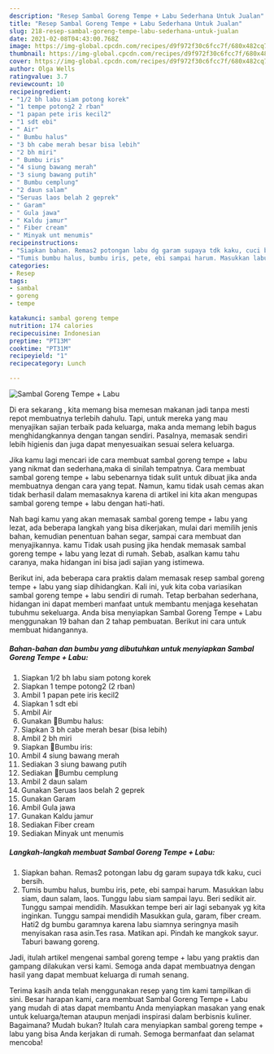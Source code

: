 ```yaml
---
description: "Resep Sambal Goreng Tempe + Labu Sederhana Untuk Jualan"
title: "Resep Sambal Goreng Tempe + Labu Sederhana Untuk Jualan"
slug: 218-resep-sambal-goreng-tempe-labu-sederhana-untuk-jualan
date: 2021-02-08T04:43:00.768Z
image: https://img-global.cpcdn.com/recipes/d9f972f30c6fcc7f/680x482cq70/sambal-goreng-tempe-labu-foto-resep-utama.jpg
thumbnail: https://img-global.cpcdn.com/recipes/d9f972f30c6fcc7f/680x482cq70/sambal-goreng-tempe-labu-foto-resep-utama.jpg
cover: https://img-global.cpcdn.com/recipes/d9f972f30c6fcc7f/680x482cq70/sambal-goreng-tempe-labu-foto-resep-utama.jpg
author: Olga Wells
ratingvalue: 3.7
reviewcount: 10
recipeingredient:
- "1/2 bh labu siam potong korek"
- "1 tempe potong2 2 rban"
- "1 papan pete iris kecil2"
- "1 sdt ebi"
- " Air"
- " Bumbu halus"
- "3 bh cabe merah besar bisa lebih"
- "2 bh miri"
- " Bumbu iris"
- "4 siung bawang merah"
- "3 siung bawang putih"
- " Bumbu cemplung"
- "2 daun salam"
- "Seruas laos belah 2 geprek"
- " Garam"
- " Gula jawa"
- " Kaldu jamur"
- " Fiber cream"
- " Minyak unt menumis"
recipeinstructions:
- "Siapkan bahan. Remas2 potongan labu dg garam supaya tdk kaku, cuci bersih."
- "Tumis bumbu halus, bumbu iris, pete, ebi sampai harum. Masukkan labu siam, daun salam, laos. Tunggu labu siam sampai layu. Beri sedikit air. Tunggu sampai mendidih. Masukkan tempe beri air lagi sebanyak yg kita inginkan. Tunggu sampai mendidih Masukkan gula, garam, fiber cream. Hati2 dg bumbu garamnya karena labu siamnya seringnya masih menyisakan rasa asin.Tes rasa. Matikan api. Pindah ke mangkok sayur. Taburi bawang goreng."
categories:
- Resep
tags:
- sambal
- goreng
- tempe

katakunci: sambal goreng tempe 
nutrition: 174 calories
recipecuisine: Indonesian
preptime: "PT13M"
cooktime: "PT31M"
recipeyield: "1"
recipecategory: Lunch

---
```



![Sambal Goreng Tempe + Labu](https://img-global.cpcdn.com/recipes/d9f972f30c6fcc7f/680x482cq70/sambal-goreng-tempe-labu-foto-resep-utama.jpg)

Di era  sekarang , kita memang bisa memesan makanan jadi tanpa mesti repot membuatnya terlebih dahulu. Tapi, untuk mereka yang mau menyajikan sajian terbaik pada keluarga, maka anda memang lebih bagus menghidangkannya dengan tangan sendiri. Pasalnya, memasak sendiri lebih higienis dan juga dapat menyesuaikan sesuai selera keluarga.

Jika kamu lagi mencari ide cara membuat sambal goreng tempe + labu yang nikmat dan sederhana,maka di sinilah tempatnya. Cara membuat sambal goreng tempe + labu  sebenarnya tidak sulit untuk dibuat jika anda membuatnya dengan cara yang tepat. Namun, kamu tidak usah cemas akan tidak berhasil dalam memasaknya 
karena di artikel ini kita akan mengupas sambal goreng tempe + labu dengan hati-hati.  



Nah bagi kamu yang akan memasak sambal goreng tempe + labu yang lezat, ada beberapa langkah yang bisa dikerjakan, mulai dari memilih jenis bahan, kemudian penentuan bahan segar, sampai cara membuat dan menyajikannya. kamu Tidak usah pusing jika hendak memasak sambal goreng tempe + labu yang lezat di rumah. Sebab, asalkan kamu  tahu caranya, maka hidangan ini bisa jadi sajian yang istimewa.

Berikut ini, ada beberapa cara praktis  dalam memasak resep sambal goreng tempe + labu yang siap dihidangkan. Kali ini, yuk kita coba variasikan sambal goreng tempe + labu sendiri di rumah. Tetap berbahan sederhana, hidangan ini dapat memberi manfaat untuk membantu menjaga kesehatan tubuhmu sekeluarga. Anda bisa menyiapkan Sambal Goreng Tempe + Labu menggunakan 19 bahan dan 2 tahap pembuatan. Berikut ini cara untuk membuat hidangannya.

<!--inarticleads1-->

##### Bahan-bahan dan bumbu yang dibutuhkan untuk menyiapkan Sambal Goreng Tempe + Labu:

1. Siapkan 1/2 bh labu siam potong korek
1. Siapkan 1 tempe potong2 (2 rban)
1. Ambil 1 papan pete iris kecil2
1. Siapkan 1 sdt ebi
1. Ambil  Air
1. Gunakan  🌸Bumbu halus:
1. Siapkan 3 bh cabe merah besar (bisa lebih)
1. Ambil 2 bh miri
1. Siapkan  🌸Bumbu iris:
1. Ambil 4 siung bawang merah
1. Sediakan 3 siung bawang putih
1. Sediakan  🌸Bumbu cemplung
1. Ambil 2 daun salam
1. Gunakan Seruas laos belah 2 geprek
1. Gunakan  Garam
1. Ambil  Gula jawa
1. Gunakan  Kaldu jamur
1. Sediakan  Fiber cream
1. Sediakan  Minyak unt menumis




<!--inarticleads2-->

##### Langkah-langkah membuat Sambal Goreng Tempe + Labu:

1. Siapkan bahan. Remas2 potongan labu dg garam supaya tdk kaku, cuci bersih.
1. Tumis bumbu halus, bumbu iris, pete, ebi sampai harum. Masukkan labu siam, daun salam, laos. Tunggu labu siam sampai layu. Beri sedikit air. Tunggu sampai mendidih. Masukkan tempe beri air lagi sebanyak yg kita inginkan. Tunggu sampai mendidih Masukkan gula, garam, fiber cream. Hati2 dg bumbu garamnya karena labu siamnya seringnya masih menyisakan rasa asin.Tes rasa. Matikan api. Pindah ke mangkok sayur. Taburi bawang goreng.




Jadi, itulah artikel mengenai  sambal goreng tempe + labu  yang praktis dan gampang dilakukan versi kami. Semoga anda dapat membuatnya dengan hasil yang dapat membuat keluarga di rumah senang. 

Terima kasih anda telah menggunakan resep yang tim kami tampilkan di sini. Besar harapan kami, cara membuat  Sambal Goreng Tempe + Labu yang mudah di atas dapat membantu Anda menyiapkan masakan yang enak untuk keluarga/teman ataupun menjadi inspirasi dalam berbisnis kuliner. Bagaimana? Mudah bukan? Itulah cara menyiapkan sambal goreng tempe + labu yang bisa Anda kerjakan di rumah. Semoga bermanfaat dan selamat mencoba!

